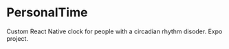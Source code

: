 # PersonalTime
Custom React Native clock for people with a circadian rhythm disoder. Expo project.

